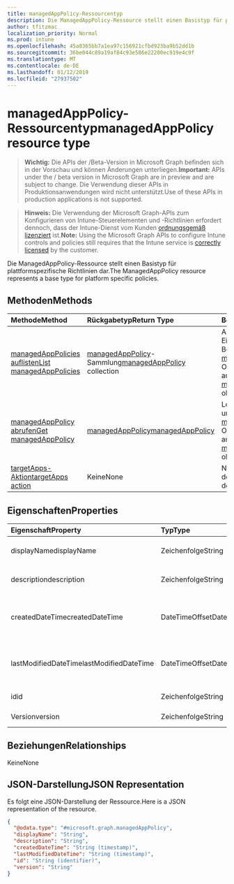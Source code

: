 ```yaml
---
title: managedAppPolicy-Ressourcentyp
description: Die ManagedAppPolicy-Ressource stellt einen Basistyp für plattformspezifische Richtlinien dar.
author: tfitzmac
localization_priority: Normal
ms.prod: intune
ms.openlocfilehash: 45a8365bb7a1ea97c156921cfbd923ba9b52dd1b
ms.sourcegitcommit: 36be044c89a19af84c93e586e22200ec919e4c9f
ms.translationtype: MT
ms.contentlocale: de-DE
ms.lasthandoff: 01/12/2019
ms.locfileid: "27937502"
---
```

# <a name="managedapppolicy-resource-type"></a><span data-ttu-id="e8b0e-103">managedAppPolicy-Ressourcentyp</span><span class="sxs-lookup"><span data-stu-id="e8b0e-103">managedAppPolicy resource type</span></span>

> <span data-ttu-id="e8b0e-104">**Wichtig:** Die APIs der /Beta-Version in Microsoft Graph befinden sich in der Vorschau und können Änderungen unterliegen.</span><span class="sxs-lookup"><span data-stu-id="e8b0e-104">**Important:** APIs under the / beta version in Microsoft Graph are in preview and are subject to change.</span></span> <span data-ttu-id="e8b0e-105">Die Verwendung dieser APIs in Produktionsanwendungen wird nicht unterstützt.</span><span class="sxs-lookup"><span data-stu-id="e8b0e-105">Use of these APIs in production applications is not supported.</span></span>

> <span data-ttu-id="e8b0e-106">**Hinweis:** Die Verwendung der Microsoft Graph-APIs zum Konfigurieren von Intune-Steuerelementen und -Richtlinien erfordert dennoch, dass der Intune-Dienst vom Kunden [ordnungsgemäß lizenziert](https://go.microsoft.com/fwlink/?linkid=839381) ist.</span><span class="sxs-lookup"><span data-stu-id="e8b0e-106">**Note:** Using the Microsoft Graph APIs to configure Intune controls and policies still requires that the Intune service is [correctly licensed](https://go.microsoft.com/fwlink/?linkid=839381) by the customer.</span></span>

<span data-ttu-id="e8b0e-107">Die ManagedAppPolicy-Ressource stellt einen Basistyp für plattformspezifische Richtlinien dar.</span><span class="sxs-lookup"><span data-stu-id="e8b0e-107">The ManagedAppPolicy resource represents a base type for platform specific policies.</span></span>
## <a name="methods"></a><span data-ttu-id="e8b0e-108">Methoden</span><span class="sxs-lookup"><span data-stu-id="e8b0e-108">Methods</span></span>
|<span data-ttu-id="e8b0e-109">Methode</span><span class="sxs-lookup"><span data-stu-id="e8b0e-109">Method</span></span>|<span data-ttu-id="e8b0e-110">Rückgabetyp</span><span class="sxs-lookup"><span data-stu-id="e8b0e-110">Return Type</span></span>|<span data-ttu-id="e8b0e-111">Beschreibung</span><span class="sxs-lookup"><span data-stu-id="e8b0e-111">Description</span></span>|
|:---|:---|:---|
|[<span data-ttu-id="e8b0e-112">managedAppPolicies auflisten</span><span class="sxs-lookup"><span data-stu-id="e8b0e-112">List managedAppPolicies</span></span>](../api/intune-mam-managedapppolicy-list.md)|<span data-ttu-id="e8b0e-113">[managedAppPolicy](../resources/intune-mam-managedapppolicy.md)-Sammlung</span><span class="sxs-lookup"><span data-stu-id="e8b0e-113">[managedAppPolicy](../resources/intune-mam-managedapppolicy.md) collection</span></span>|<span data-ttu-id="e8b0e-114">Auflisten von Eigenschaften und Beziehungen der [managedAppPolicy](../resources/intune-mam-managedapppolicy.md)-Objekte.</span><span class="sxs-lookup"><span data-stu-id="e8b0e-114">List properties and relationships of the [managedAppPolicy](../resources/intune-mam-managedapppolicy.md) objects.</span></span>|
|[<span data-ttu-id="e8b0e-115">managedAppPolicy abrufen</span><span class="sxs-lookup"><span data-stu-id="e8b0e-115">Get managedAppPolicy</span></span>](../api/intune-mam-managedapppolicy-get.md)|[<span data-ttu-id="e8b0e-116">managedAppPolicy</span><span class="sxs-lookup"><span data-stu-id="e8b0e-116">managedAppPolicy</span></span>](../resources/intune-mam-managedapppolicy.md)|<span data-ttu-id="e8b0e-117">Lesen von Eigenschaften und Beziehungen des [managedAppPolicy](../resources/intune-mam-managedapppolicy.md)-Objekts.</span><span class="sxs-lookup"><span data-stu-id="e8b0e-117">Read properties and relationships of the [managedAppPolicy](../resources/intune-mam-managedapppolicy.md) object.</span></span>|
|[<span data-ttu-id="e8b0e-118">targetApps-Aktion</span><span class="sxs-lookup"><span data-stu-id="e8b0e-118">targetApps action</span></span>](../api/intune-mam-managedapppolicy-targetapps.md)|<span data-ttu-id="e8b0e-119">Keine</span><span class="sxs-lookup"><span data-stu-id="e8b0e-119">None</span></span>|<span data-ttu-id="e8b0e-120">Noch nicht dokumentiert</span><span class="sxs-lookup"><span data-stu-id="e8b0e-120">Not yet documented</span></span>|

## <a name="properties"></a><span data-ttu-id="e8b0e-121">Eigenschaften</span><span class="sxs-lookup"><span data-stu-id="e8b0e-121">Properties</span></span>
|<span data-ttu-id="e8b0e-122">Eigenschaft</span><span class="sxs-lookup"><span data-stu-id="e8b0e-122">Property</span></span>|<span data-ttu-id="e8b0e-123">Typ</span><span class="sxs-lookup"><span data-stu-id="e8b0e-123">Type</span></span>|<span data-ttu-id="e8b0e-124">Beschreibung</span><span class="sxs-lookup"><span data-stu-id="e8b0e-124">Description</span></span>|
|:---|:---|:---|
|<span data-ttu-id="e8b0e-125">displayName</span><span class="sxs-lookup"><span data-stu-id="e8b0e-125">displayName</span></span>|<span data-ttu-id="e8b0e-126">Zeichenfolge</span><span class="sxs-lookup"><span data-stu-id="e8b0e-126">String</span></span>|<span data-ttu-id="e8b0e-127">Anzeigename der Richtlinie</span><span class="sxs-lookup"><span data-stu-id="e8b0e-127">Policy display name.</span></span>|
|<span data-ttu-id="e8b0e-128">description</span><span class="sxs-lookup"><span data-stu-id="e8b0e-128">description</span></span>|<span data-ttu-id="e8b0e-129">Zeichenfolge</span><span class="sxs-lookup"><span data-stu-id="e8b0e-129">String</span></span>|<span data-ttu-id="e8b0e-130">Beschreibung der Richtlinie</span><span class="sxs-lookup"><span data-stu-id="e8b0e-130">The policy's description.</span></span>|
|<span data-ttu-id="e8b0e-131">createdDateTime</span><span class="sxs-lookup"><span data-stu-id="e8b0e-131">createdDateTime</span></span>|<span data-ttu-id="e8b0e-132">DateTimeOffset</span><span class="sxs-lookup"><span data-stu-id="e8b0e-132">DateTimeOffset</span></span>|<span data-ttu-id="e8b0e-133">Das Datum und die Uhrzeit der Erstellung der Richtlinie.</span><span class="sxs-lookup"><span data-stu-id="e8b0e-133">The date and time the policy was created.</span></span>|
|<span data-ttu-id="e8b0e-134">lastModifiedDateTime</span><span class="sxs-lookup"><span data-stu-id="e8b0e-134">lastModifiedDateTime</span></span>|<span data-ttu-id="e8b0e-135">DateTimeOffset</span><span class="sxs-lookup"><span data-stu-id="e8b0e-135">DateTimeOffset</span></span>|<span data-ttu-id="e8b0e-136">Das Datum und die Uhrzeit der letzten Änderung der Richtlinie.</span><span class="sxs-lookup"><span data-stu-id="e8b0e-136">Last time the policy was modified.</span></span>|
|<span data-ttu-id="e8b0e-137">id</span><span class="sxs-lookup"><span data-stu-id="e8b0e-137">id</span></span>|<span data-ttu-id="e8b0e-138">Zeichenfolge</span><span class="sxs-lookup"><span data-stu-id="e8b0e-138">String</span></span>|<span data-ttu-id="e8b0e-139">Schlüssel der Entität</span><span class="sxs-lookup"><span data-stu-id="e8b0e-139">Key of the entity.</span></span>|
|<span data-ttu-id="e8b0e-140">Version</span><span class="sxs-lookup"><span data-stu-id="e8b0e-140">version</span></span>|<span data-ttu-id="e8b0e-141">Zeichenfolge</span><span class="sxs-lookup"><span data-stu-id="e8b0e-141">String</span></span>|<span data-ttu-id="e8b0e-142">Version der Entität</span><span class="sxs-lookup"><span data-stu-id="e8b0e-142">Version of the entity.</span></span>|

## <a name="relationships"></a><span data-ttu-id="e8b0e-143">Beziehungen</span><span class="sxs-lookup"><span data-stu-id="e8b0e-143">Relationships</span></span>
<span data-ttu-id="e8b0e-144">Keine</span><span class="sxs-lookup"><span data-stu-id="e8b0e-144">None</span></span>
## <a name="json-representation"></a><span data-ttu-id="e8b0e-145">JSON-Darstellung</span><span class="sxs-lookup"><span data-stu-id="e8b0e-145">JSON Representation</span></span>
<span data-ttu-id="e8b0e-146">Es folgt eine JSON-Darstellung der Ressource.</span><span class="sxs-lookup"><span data-stu-id="e8b0e-146">Here is a JSON representation of the resource.</span></span>
<!-- {
  "blockType": "resource",
  "keyProperty": "id",
  "@odata.type": "microsoft.graph.managedAppPolicy"
}
-->
``` json
{
  "@odata.type": "#microsoft.graph.managedAppPolicy",
  "displayName": "String",
  "description": "String",
  "createdDateTime": "String (timestamp)",
  "lastModifiedDateTime": "String (timestamp)",
  "id": "String (identifier)",
  "version": "String"
}
```





